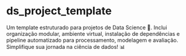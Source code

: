 # ds_project_template
Um template estruturado para projetos de Data Science 🚀. Inclui organização modular, ambiente virtual, instalação de dependências e pipeline automatizado para processamento, modelagem e avaliação. Simplifique sua jornada na ciência de dados! 📊
